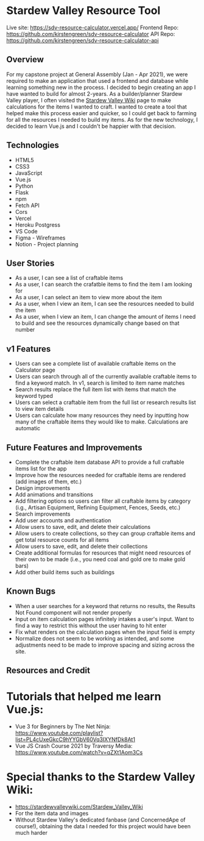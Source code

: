 # Stardew Valley Resource Tool

Live site: <https://sdv-resource-calculator.vercel.app/>
Frontend Repo: <https://github.com/kirstengreen/sdv-resource-calculator>
API Repo: <https://github.com/kirstengreen/sdv-resource-calculator-api>


## Overview

For my capstone project at General Assembly (Jan - Apr 2021), we were required to make an application that used a frontend and database while learning something new in the process. I decided to begin creating an app I have wanted to build for almost 2-years. As a builder/planner Stardew Valley player, I often visited the [Stardew Valley Wiki](https://stardewvalleywiki.com/Stardew_Valley_Wiki) page to make calculations for the items I wanted to craft. I wanted to create a tool that helped make this process easier and quicker, so I could get back to farming for all the resources I needed to build my items. As for the new technology, I decided to learn Vue.js and I couldn't be happier with that decision.


## Technologies

* HTML5
* CSS3
* JavaScript
* Vue.js
* Python
* Flask
* npm
* Fetch API
* Cors
* Vercel
* Heroku Postgress
* VS Code
* Figma - Wireframes
* Notion - Project planning


## User Stories

* As a user, I can see a list of craftable items
* As a user, I can search the crafatble items to find the item I am looking for
* As a user, I can select an item to view more about the item
* As a user, when I view an item, I can see the resources needed to build the item
* As a user, when I view an item, I can change the amount of items I need to build and see the resources dynamically change based on that number


## v1 Features

* Users can see a complete list of available craftable items on the Calculator page
* Users can search through all of the currently available craftable items to find a keyword match. In v1, search is limited to item name matches
* Search results replace the full item list with items that match the keyword typed
* Users can select a craftable item from the full list or research results list to view item details
* Users can calculate how many resources they need by inputting how many of the craftable items they would like to make. Calculations are automatic


## Future Features and Improvements

* Complete the craftable item database API to provide a full craftable items list for the app
* Improve how the resources needed for craftable items are rendered (add images of them, etc.)
* Design improvements
* Add animations and transitions
* Add filtering options so users can filter all craftable items by category (i.g., Artisan Equipment, Refining Equipment, Fences, Seeds, etc.)
* Search improvements
* Add user accounts and authentication
* Allow users to save, edit, and delete their calculations
* Allow users to create collections, so they can group craftable items and get total resource counts for all items
* Allow users to save, edit, and delete their collections
* Create additional formulas for resources that might need resources of their own to be made (i.e., you need coal and gold ore to make gold bars)
* Add other build items such as buildings


## Known Bugs

* When a user searches for a keyword that returns no results, the Results Not Found component will not render properly
* Input on item calculation pages infinitely intakes a user's input. Want to find a way to restrict this without the user having to hit enter
* Fix what renders on the calculation pages when the input field is empty
* Normalize does not seem to be working as intended, and some adjustments need to be made to improve spacing and sizing across the site. 


## Resources and Credit

# Tutorials that helped me learn Vue.js:
* Vue 3 for Beginners by The Net Ninja: <https://www.youtube.com/playlist?list=PL4cUxeGkcC9hYYGbV60Vq3IXYNfDk8At1>
* Vue JS Crash Course 2021 by  Traversy Media: <https://www.youtube.com/watch?v=qZXt1Aom3Cs>


# Special thanks to the Stardew Valley Wiki:
* <https://stardewvalleywiki.com/Stardew_Valley_Wiki>
* For the item data and images
* Without Stardew Valley's dedicated fanbase (and ConcernedApe of course!), obtaining the data I needed for this project would have been much harder